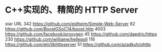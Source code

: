 # C++实现的、精简的 HTTP Server

star	URL
342	https://github.com/eidheim/Simple-Web-Server
82	https://github.com/BoostGSoC14/boost.http
4003	https://github.com/facebook/proxygen
45	https://github.com/daedric/httpp
230	https://github.com/williame/hellepoll
116	https://github.com/etr/libhttpserver
51	https://github.com/azadkuh/qhttp







